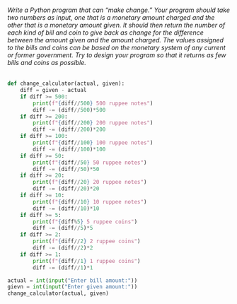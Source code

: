 
###### Write a Python program that can “make change.” Your program should take two numbers as input, one that is a monetary amount charged and the other that is a monetary amount given. It should then return the number of each kind of bill and coin to give back as change for the difference between the amount given and the amount charged. The values assigned to the bills and coins can be based on the monetary system of any current or former government. Try to design your program so that it returns as few bills and coins as possible.

```python
def change_calculator(actual, given):
	diff = given - actual
	if diff >= 500:
		print(f"{diff//500} 500 ruppee notes")
		diff -= (diff//500)*500
	if diff >= 200:
		print(f"{diff//200} 200 ruppee notes")
		diff -= (diff//200)*200
	if diff >= 100:
		print(f"{diff//100} 100 ruppee notes")
		diff -= (diff//100)*100
	if diff >= 50:
		print(f"{diff//50} 50 ruppee notes")
		diff -= (diff//50)*50
	if diff >= 20:
		print(f"{diff//20} 20 ruppee notes")
		diff -= (diff//20)*20
	if diff >= 10:
		print(f"{diff//10} 10 ruppee notes")
		diff -= (diff//10)*10
	if diff >= 5:
		print(f"{diff%5} 5 ruppee coins")
		diff -= (diff//5)*5
	if diff >= 2:
		print(f"{diff//2} 2 ruppee coins")
		diff -= (diff//2)*2
	if diff >= 1:
		print(f"{diff//1} 1 ruppee coins")
		diff -= (diff//1)*1

actual = int(input("Enter bill amount:"))
gievn = int(input("Enter given amount:"))	
change_calculator(actual, given)
```
